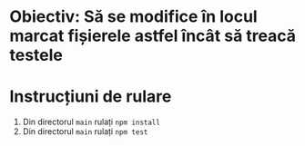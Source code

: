 # Obiectiv: Să se modifice în locul marcat fișierele astfel încât să treacă testele

# Instrucțiuni de rulare
1. Din directorul `main` rulați `npm install`
2. Din directorul `main` rulați `npm test`